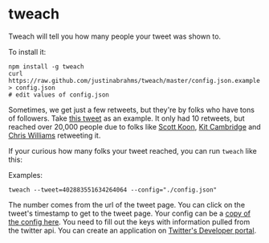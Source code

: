 tweach
======

Tweach will tell you how many people your tweet was shown to.

To install it:

```
npm install -g tweach
curl https://raw.github.com/justinabrahms/tweach/master/config.json.example > config.json
# edit values of config.json
```

Sometimes, we get just a few retweets, but they're by folks who have
tons of followers. Take [this
tweet](https://twitter.com/HackyGoLucky/status/402883551634264064) as
an example. It only had 10 retweets, but reached over 20,000 people
due to folks like [Scott Koon](https://twitter.com/lazycoder), [Kit
Cambridge](https://twitter.com/kitcambridge) and [Chris
Williams](https://twitter.com/voodootikigod) retweeting it. 

If your curious how many folks your tweet reached, you can run
`tweach` like this:

Examples:

```
tweach --tweet=402883551634264064 --config="./config.json"
```

The number comes from the url of the tweet page. You can click on the
tweet's timestamp to get to the tweet page. Your config can be a [copy
of the config
here](https://raw.github.com/justinabrahms/tweach/master/config.json.example). You
need to fill out the keys with information pulled from the twitter
api. You can create an application on [Twitter's Developer
portal](https://dev.twitter.com/apps).

        


